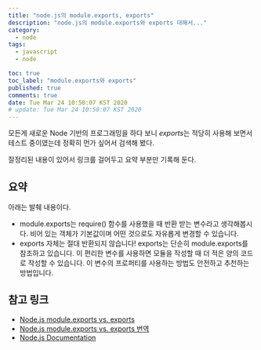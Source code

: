 ```yaml
---
title: "node.js의 module.exports, exports"
description: "node.js의 module.exports와 exports 대해서..."
category:
  - node
tags:
  - javascript
  - node

toc: true
toc_label: "module.exports와 exports"
published: true
comments: true
date: Tue Mar 24 10:50:07 KST 2020
# update: Tue Mar 24 10:50:07 KST 2020
---
```


모든게 새로운 Node 기반의 프로그래밍을 하다 보니 *exports*는 적당히 사용해 보면서 테스트 중이였는데 정확히 먼가 싶어서 검색해 봤다.

잘정리된 내용이 있어서 링크를 걸어두고 요약 부분만 기록해 둔다.


## 요약

아래는 발췌 내용이다.

  - module.exports는 require() 함수를 사용했을 때 반환 받는 변수라고 생각해봅시다. 비어 있는 객체가 기본값이며 어떤 것으로도 자유롭게 변경할 수 있습니다.
  - exports 자체는 절대 반환되지 않습니다! exports는 단순히 module.exports를 참조하고 있습니다. 이 편리한 변수를 사용하면 모듈을 작성할 때 더 적은 양의 코드로 작성할 수 있습니다. 이 변수의 프로퍼티를 사용하는 방법도 안전하고 추천하는 방법입니다.


## 참고 링크

* [Node.js module.exports vs. exports][1]
* [Node.js module.exports vs. exports 번역][2]
* [Node.js Documentation][3]

[1]: https://www.freecodecamp.org/news/node-js-module-exports-vs-exports-ec7e254d63ac/ "Node.js module.exports vs. exports"
[2]: https://edykim.com/ko/post/module.exports-and-exports-in-node.js/ "Node.js module.exports vs. exports 번역"
[3]: https://nodejs.org/api/globals.html#globals_exports "Node.js Documentation"

